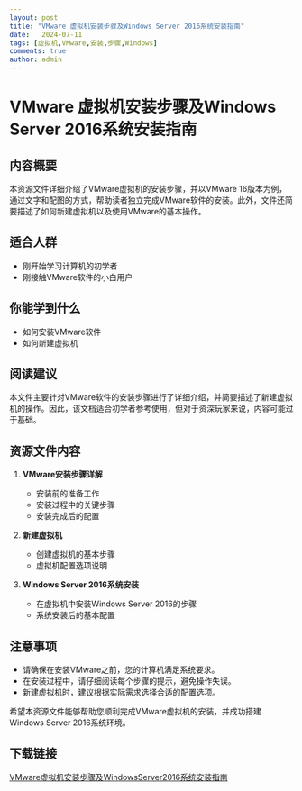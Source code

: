 ```yaml
---
layout: post
title: "VMware 虚拟机安装步骤及Windows Server 2016系统安装指南"
date:   2024-07-11
tags: [虚拟机,VMware,安装,步骤,Windows]
comments: true
author: admin
---
```

# VMware 虚拟机安装步骤及Windows Server 2016系统安装指南

## 内容概要

本资源文件详细介绍了VMware虚拟机的安装步骤，并以VMware 16版本为例，通过文字和配图的方式，帮助读者独立完成VMware软件的安装。此外，文件还简要描述了如何新建虚拟机以及使用VMware的基本操作。

## 适合人群

- 刚开始学习计算机的初学者
- 刚接触VMware软件的小白用户

## 你能学到什么

- 如何安装VMware软件
- 如何新建虚拟机

## 阅读建议

本文件主要针对VMware软件的安装步骤进行了详细介绍，并简要描述了新建虚拟机的操作。因此，该文档适合初学者参考使用，但对于资深玩家来说，内容可能过于基础。

## 资源文件内容

1. **VMware安装步骤详解**
   - 安装前的准备工作
   - 安装过程中的关键步骤
   - 安装完成后的配置

2. **新建虚拟机**
   - 创建虚拟机的基本步骤
   - 虚拟机配置选项说明

3. **Windows Server 2016系统安装**
   - 在虚拟机中安装Windows Server 2016的步骤
   - 系统安装后的基本配置

## 注意事项

- 请确保在安装VMware之前，您的计算机满足系统要求。
- 在安装过程中，请仔细阅读每个步骤的提示，避免操作失误。
- 新建虚拟机时，建议根据实际需求选择合适的配置选项。

希望本资源文件能够帮助您顺利完成VMware虚拟机的安装，并成功搭建Windows Server 2016系统环境。

## 下载链接

[VMware虚拟机安装步骤及WindowsServer2016系统安装指南](https://pan.quark.cn/s/3901f795ab02)